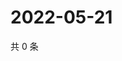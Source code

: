 # 2022-05-21

共 0 条

<!-- BEGIN WEIBO -->
<!-- 最后更新时间 Sat May 21 2022 20:09:01 GMT+0800 (China Standard Time) -->

<!-- END WEIBO -->
